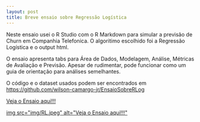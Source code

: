 ```yaml
---
layout: post
title: Breve ensaio sobre Regressão Logística
---
```


Neste ensaio usei o R Studio com o R Markdown para simular a previsão de Churn em Companhia Telefonica. O algoritimo escolhido foi a Regressão Logística e o output html. 

O ensaio apresenta tabs para Área de Dados, Modelagem, Análise, Métricas de Avaliação e Previsão. Apesar de rudimentar, pode funcionar como um guia de orientação para análises semelhantes.

O código e o dataset usados podem ser encontrados em https://github.com/wilson-camargo-jr/EnsaioSobreRLog

<a href="http://htmlpreview.github.com/?https://github.com/wilson-camargo-jr/EnsaioSobreRLog/blob/master/logistic_regression.html" target="_blank">Veja o Ensaio aqui!!!</a>

<a href="http://htmlpreview.github.com/?https://github.com/wilson-camargo-jr/EnsaioSobreRLog/blob/master/logistic_regression.html" target="_blank">img src="img/RL.jpeg" alt="Veja o Ensaio aqui!!!"</a>

